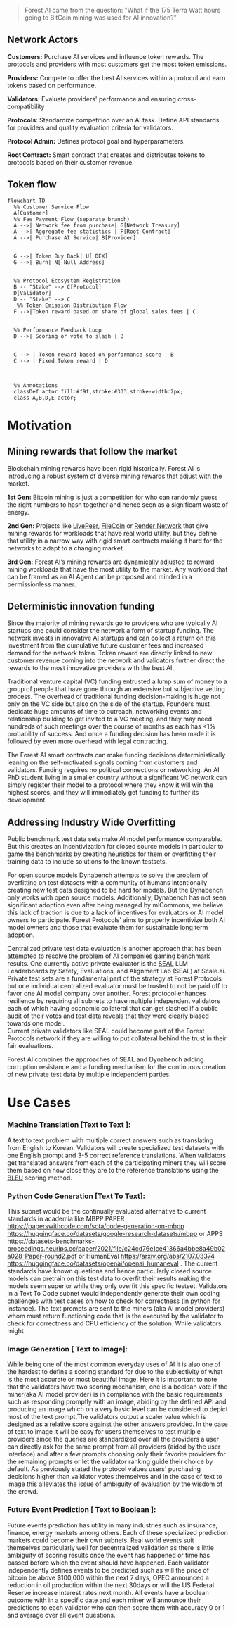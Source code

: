 > Forest AI came from the question: "What if the 175 Terra Watt hours going to BitCoin mining was used for AI innovation?"


## Network Actors 

**Customers:** Purchase AI services and influence token rewards. The protocols and providers with most customers get the most token emissions.

**Providers:** Compete to offer the best AI services within a protocol and earn tokens based on performance. 

**Validators:** Evaluate providers' performance and ensuring cross-compatibility

**Protocols**: Standardize competition over an AI task. Define API standards for providers and quality evaluation criteria for validators.

**Protocol Admin:** Defines protocol goal and hyperparameters.

**Root Contract:**  Smart contract that creates and distributes tokens to protocols based on their customer revenue.
 



## Token flow 
```mermaid
flowchart TD
  %% Customer Service Flow
  A[Customer]
  %% Fee Payment Flow (separate branch)
  A -->| Network fee from purchase| G[Network Treasury]
  A -->| Aggregate fee statistics | F[Root Contract]
  A -->| Purchase AI Service| B[Provider]

 
  G -->| Token Buy Back| U[ DEX]
  G -->| Burn| N[ Null Address]

 
  %% Protocol Ecosystem Registration
  B -- "Stake" --> C[Protocol]
  D[Validator]
  D -- "Stake" --> C
   %% Token Emission Distribution Flow
  F -->|Token reward based on share of global sales fees | C
 

  %% Performance Feedback Loop
  D -->| Scoring or vote to slash | B

 
  C --> | Token reward based on performance score | B
  C --> | Fixed Token reward | D

 

  %% Annotations
  classDef actor fill:#f9f,stroke:#333,stroke-width:2px;
  class A,B,D,E actor;
```

# Motivation

## Mining rewards that follow the market

Blockchain mining rewards have been rigid historically. Forest AI is introducing a robust system of diverse mining rewards that adjust with the market.  

**1st Gen:** Bitcoin mining is just a competition for who can randomly guess the right numbers to hash together and hence seen as a significant waste of energy. 

**2nd Gen:** Projects like [LivePeer](https://github.com/livepeer/wiki/blob/master/WHITEPAPER.md), [FileCoin](https://filecoin.io/filecoin.pdf) or [Render Network](https://renderfoundation.com/whitepaper) that give mining rewards for workloads that have real world utility, but they define that utility in a narrow way with rigid smart contracts making it hard for the networks to adapt to a changing market. 

**3rd Gen:** Forest AI’s mining rewards are dynamically adjusted to reward mining workloads that have the most utility to the market. Any workload that can be framed as an AI Agent can be proposed and minded in a permissionless manner.

## Deterministic innovation funding  
Since the majority of mining rewards go to providers who are typically AI startups one could consider the network a form of startup funding. 
The network invests in innovative AI startups and can collect a return on this investment from the cumulative future customer fees and increased demand for the network token. Token reward are directly linked to new customer revenue coming into the network and validators further direct the rewards to the most innovative providers with the best AI. 

Traditional venture capital (VC) funding entrusted a lump sum of money to a group of people that have gone through an extensive but subjective vetting process. The overhead of traditional funding decision-making is huge not only on the VC side but also on the side of the startup. Founders must dedicate huge amounts of time to outreach, networking events and relationship building to get invited to a VC meeting, and they may need hundreds of such meetings over the course of months as each has <1% probability of success. And once a funding decision has been made it is followed by even more overhead with legal contracting. 

The Forest AI smart contracts can make funding decisions deterministically leaning on the self-motivated signals coming from customers and validators. Funding requires no political connections or networking. An AI PhD student living in a smaller country without a significant VC network can simply register their model to a protocol where they know it will win the highest scores, and they will immediately get funding to further its development. 

## Addressing Industry Wide Overfitting
 

Public benchmark test data sets make AI model performance comparable.  But this creates an incentivization for closed source models in particular to game the benchmarks by creating heuristics for them or overfitting their training data to include solutions to the known testsets.


For open source models [Dynabench](https://arxiv.org/abs/2104.14337) attempts to solve the problem of overfitting on test datasets with a community of humans intentionally creating new test data designed to be hard for models. But the Dynabench only works with open source models. Additionally, Dynabench has not seen significant adoption even after being managed by mlCommons, we believe this lack of traction is due to a lack of incentives for evaluators or AI model owners to participate. Forest Protocols’ aims to properly incentivize both AI model owners and those that evaluate them for sustainable long term adoption. 


Centralized private test data evaluation is another approach that has been attempted to resolve the problem of AI companies gaming benchmark results. One currently active private evaluator is the [SEAL](https://scale.com/leaderboard) LLM Leaderboards by Safety, Evaluations, and Alignment Lab (SEAL) at Scale.ai.  Private test sets are a fundamental part of the strategy at Forest Protocols but one individual centralized evaluator must be trusted to not be paid off to favor one AI model company over another.  Forest protocol enhances resilience by requiring all subnets to have multiple independent validators each of which having economic collateral that can get slashed if a public audit of their votes and test data reveals that they were clearly biased towards one model.  
Current private validators like SEAL could become part of the Forest Protocols network if they are willing to put collateral behind the trust in their fair evaluations. 

Forest AI combines the approaches of SEAL and Dynabench adding corruption resistance and a funding mechanism for the continuous creation of new private test data by multiple independent parties.  



# Use Cases

### Machine Translation [Text to Text ]:  
A text to text problem with multiple correct answers such as translating from English to Korean.  Validators will create specialized test datasets with one English prompt  and 3-5 correct reference translations.  When validators get translated answers from each of the participating miners they will score them based on how close they are to the reference translations using the [BLEU](https://aclanthology.org/P02-1040.pdf) scoring method.  
	

### Python Code Generation [Text To Text]:   
This subnet would be the continually evaluated alternative to current standards in academia like MBPP  PAPER     https://paperswithcode.com/sota/code-generation-on-mbpp   https://huggingface.co/datasets/google-research-datasets/mbpp     or APPS https://datasets-benchmarks-proceedings.neurips.cc/paper/2021/file/c24cd76e1ce41366a4bbe8a49b02a028-Paper-round2.pdf    or HumanEval https://arxiv.org/abs/2107.03374 https://huggingface.co/datasets/openai/openai_humaneval . The current standards have known questions and hence particularly closed source models can pretrain on this test data to overfit their results making the models seem superior while they only overfit this specific testset. 
Validators in a Text To Code subnet would independently generate their own coding challenges with test cases on how to check for correctness (in python for instance).  The text prompts are sent to the miners (aka AI model providers) whom must return functioning code that is the executed by the validator to check for correctness and CPU efficiency of the solution. While validators might 

### Image Generation [ Text to Image]: 
While being one of the most common everyday  uses of AI it is also one of the hardest to define a scoring standard for due to the subjectivity of what is the most accurate or most beautiful image.  Here it is important to note that the validators have two scoring mechanism,  one is a boolean vote if the miner(aka AI model provider)  is in compliance with the basic requirements  such as responding promptly with an image, abiding by the defined API  and producing an image which on a very basic level can be considered to depict most of the text prompt.The validators output a scaler value which is designed as a relative score against the other answers provided. In the case of text to image it will be easy for users themselves to test multiple providers since the queries are standardized over all the providers a user can directly ask for the same prompt from all providers (aided by the user interface) and after a few prompts choosing only their favorite providers for the remaining prompts or let the validator ranking guide their choice by default. As previously stated the protocol values users' purchasing decisions higher than validator votes themselves and in the case of text to image this alleviates the issue of ambiguity of evaluation  by the wisdom of the crowd. 

### Future Event Prediction  [ Text to Boolean ]: 
 Future events prediction has utility in many industries such as insurance, finance, energy markets among others. Each of these specialized prediction markets could become their own subnets. Real world events suit themselves particularly well for decentralized validation as there is little ambiguity of scoring results once the event has happened or time has passed before which the event should have happened.  Each validator independently defines events to be predicted such as will the price of bitcoin be above $100,000 within the next 7 days, OPEC announced a reduction in oil production within the next 30days or will the US Federal Reserve increase interest rates next month.  All events have a boolean outcome with in a specific date and each miner will announce their predictions to each validator who can then score them with accuracy 0 or 1 and average over all event questions. 

